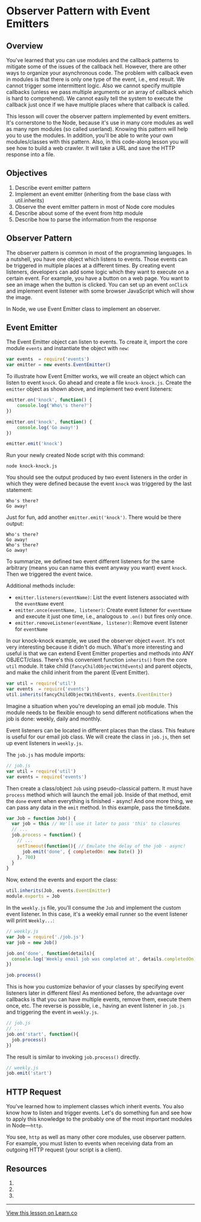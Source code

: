 # Observer Pattern with Event Emitters

## Overview

You've learned that you can use modules and the callback patterns to mitigate some of the issues of the callback hell. However, there are other ways to organize your asynchronous code. The problem with callback even in modules is that there is only one type of the event, i.e., end result. We cannot trigger some intermittent logic. Also we cannot specify multiple callbacks (unless we pass multiple arguments or an array of callback which is hard to comprehend). We cannot easily tell the system to execute the callback just once if we have multiple places where that callback is called.

This lesson will cover the observer pattern implemented by event emitters. It's cornerstone to the Node, because it's use in many core modules as well as many npm modules (so called userland). Knowing this pattern will help you to use the modules. In addition, you'll be able to write your own modules/classes with this pattern. Also, in this code-along lesson you will see how to build a web crawler. It will take a URL and save the HTTP response into a file. 

## Objectives

1. Describe event emitter pattern
1. Implement an event emitter (inheriting from the base class with util.inherits)
1. Observe the event emitter pattern in most of Node core modules
1. Describe about some of the event from http module
1. Describe how to parse the information from the response

## Observer Pattern

The observer pattern is common in most of the programming languages. In a nutshell, you have one object which listens to events. Those events can be triggered in multiple places at a different times. By creating event listeners, developers can add some logic which they want to execute on a certain event. For example, you have a button on a web page. You want to see an image when the button is clicked. You can set up an event `onClick` and implement event listener with some browser JavaScript which will show the image.

In Node, we use Event Emitter class to implement an observer. 

## Event Emitter

The Event Emitter object can listen to events. To create it, import the core module `events` and instantiate the object with `new`:


```js
var events  = require('events')
var emitter = new events.EventEmitter()
```

To illustrate how Event Emitter works, we will create an object which can listen to event `knock`. Go ahead and create a file `knock-knock.js`. Create the `emitter` object as shown above, and implement two event listeners:


```js
emitter.on('knock', function() {
    console.log('Who\'s there?')
})

emitter.on('knock', function() {
    console.log('Go away!')
})
```

```js
emitter.emit('knock')
```

Run your newly created Node script with this command:

```
node knock-knock.js
```

You should see the output produced by two event listeners in the order in which they were defined because the event `knock` was triggered by the last statement:

```
Who's there?
Go away!
```

Just for fun, add another `emitter.emit('knock')`. There would be there output:

```
Who's there?
Go away!
Who's there?
Go away!
```

To summarize, we defined two event different listeners for the same arbitrary (means you can name this event anyway you want) event `knock`. Then we triggered the event twice. 

Additional methods include:

* `emitter.listeners(eventName)`: List the event listeners associated with the `eventName` event
* `emitter.once(eventName, listener)`: Create event listener for `eventName` and execute it just one time, i.e., analogous to `.on()` but fires only once.
* `emitter.removeListener(eventName, listener)`: Remove event listener for `eventName`

In our knock-knock example, we used the observer object `event`. It's not very interesting because it didn't do much. What's more interesting and useful is that we can extend Event Emitter properties and methods into ANY OBJECT/class. There's this convenient function `inherits()` from the core `util` module. It take child (`fancyChildObjectWithEvents`) and parent objects, and make the child inherit from the parent (Event Emitter).

```js
var util = require('util')
var events  = require('events')
util.inherits(fancyChildObjectWithEvents, events.EventEmitter)
```

Imagine a situation when you're developing an email job module. This module needs to be flexible enough to send different notifications when the job is done: weekly, daily and monthly. 

Event listeners can be located in different places than the class. This feature is useful for our email job class. We will create the class in `job.js`, then set up event listeners in `weekly.js`.

The `job.js` has module imports:

```js
// job.js
var util = require('util')
var events = require('events')
```

Then create a class/object `Job` using pseudo-classical pattern. It must have `process` method which will launch the email job. Inside of that method, emit the `done` event when everything is finished - async! And one more thing, we can pass any data in the `emit` method. In this example, pass the time&date.

```js
var Job = function Job() {
  var job = this // We'll use it later to pass 'this' to closures
  // ...
  job.process = function() {
    // ...
    setTimeout(function(){ // Emulate the delay of the job - async!
      job.emit('done', { completedOn: new Date() })
    }, 700)
  }
}
```

Now, extend the events and export the class:

```js
util.inherits(Job, events.EventEmitter)
module.exports = Job
```


In the `weekly.js` file, you'll consume the `Job` and implement the custom event listener. In this case, it's a weekly email runner so the event listener will print `Weekly...`:

```js
// weekly.js
var Job = require('./job.js')
var job = new Job()

job.on('done', function(details){
  console.log('Weekly email job was completed at', details.completedOn)
})

job.process()
```

This is how you customize behavior of your classes by specifying event listeners later in different files! As mentioned before, the advantage over callbacks is that you can have multiple events, remove them, execute them once, etc. The reverse is possible, i.e., having an event listener in `job.js` and triggering the event in `weekly.js`. 

```js
// job.js
// ...
job.on('start', function(){
  job.process()
})
```

The result is similar to invoking `job.process()` directly.

```js
// weekly.js
job.emit('start')
```

## HTTP Request

You've learned how to implement classes which inherit events. You also know how to listen and trigger events. Let's do something fun and see how to apply this knowledge to the probably one of the most important modules in Node—`http`.

You see, `http` as well as many other core modules, use observer pattern. For example, you must listen to events when receiving data from an outgoing HTTP request (your script is a client).



## Resources

1. []()
1. []()
1. []()


---

<a href='https://learn.co/lessons/node-non-blocking-observer' data-visibility='hidden'>View this lesson on Learn.co</a>
